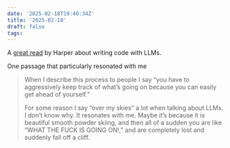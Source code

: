 ```yaml
---
date: '2025-02-18T19:40:34Z'
title: '2025-02-18'
draft: false
tags:
---
```


A [great read](https://harper.blog/2025/02/16/my-llm-codegen-workflow-atm/) by Harper about writing code with LLMs.

One passage that particularly resonated with me

> When I describe this process to people I say “you have to aggressively keep track of what’s going on because you can easily get ahead of yourself.”
>
> For some reason I say “over my skies” a lot when talking about LLMs. I don’t know why. It resonates with me. Maybe it’s because it is beautiful smooth powder skiing, and then all of a sudden you are like “WHAT THE FUCK IS GOING ON!,” and are completely lost and suddenly fall off a cliff.
